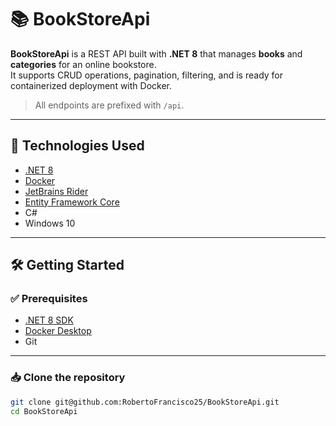 # 📚 BookStoreApi

**BookStoreApi** is a REST API built with **.NET 8** that manages **books** and **categories** for an online bookstore.  
It supports CRUD operations, pagination, filtering, and is ready for containerized deployment with Docker.

> All endpoints are prefixed with `/api`.

---

## 🚀 Technologies Used

- [.NET 8](https://dotnet.microsoft.com/)
- [Docker](https://www.docker.com/)
- [JetBrains Rider](https://www.jetbrains.com/rider/)
- [Entity Framework Core](https://learn.microsoft.com/en-us/ef/core/)
- C#
- Windows 10

---

## 🛠️ Getting Started

### ✅ Prerequisites

- [.NET 8 SDK](https://dotnet.microsoft.com/en-us/download)
- [Docker Desktop](https://www.docker.com/products/docker-desktop/)
- Git

---

### 📥 Clone the repository

```bash
git clone git@github.com:RobertoFrancisco25/BookStoreApi.git
cd BookStoreApi
